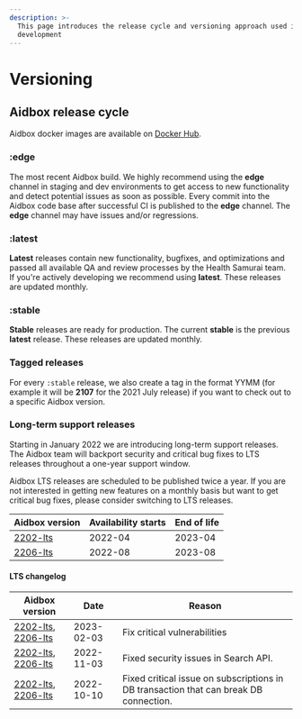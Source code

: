 ```yaml
---
description: >-
  This page introduces the release cycle and versioning approach used in Aidbox
  development
---
```


# Versioning

## Aidbox release cycle

Aidbox docker images are available on [Docker Hub](https://hub.docker.com/u/healthsamurai).&#x20;

### **:edge**

The most recent Aidbox build. We highly recommend using the **edge** channel in staging and dev environments to get access to new functionality and detect potential issues as soon as possible. Every commit into the Aidbox code base after successful CI is published to the **edge** channel. The **edge** channel may have issues and/or regressions.

### :**latest**

**Latest** releases contain new functionality, bugfixes, and optimizations and passed all available QA and review processes by the Health Samurai team. If you're actively developing we recommend using **latest**. These releases are updated monthly.

### **:stable**

**Stable** releases are ready for production. The current **stable** is the previous **latest** release. These releases are updated monthly.&#x20;

### **Tagged releases**

For every `:stable` release, we also create a tag in the format YYMM (for example it will be **2107** for the 2021 July release) if you want to check out to a specific Aidbox version.

### Long-term support releases

Starting in January 2022 we are introducing long-term support releases. The Aidbox team will backport security and critical bug fixes to LTS releases throughout a one-year support window.

Aidbox LTS releases are scheduled to be published twice a year. If you are not interested in getting new features on a monthly basis but want to get critical bug fixes, please consider switching to LTS releases.

| Aidbox version                                                                                                                                                                      | Availability starts | End of life |
| ----------------------------------------------------------------------------------------------------------------------------------------------------------------------------------- | ------------------- | ----------- |
| [2202-lts](https://hub.docker.com/layers/aidboxone/healthsamurai/aidboxone/2202-lts/images/sha256-db99626a3ef739dc76a20f75eee7bf2ca4476548c1b89a1fe8a2993d4d02cf41?context=explore) | 2022-04             | 2023-04     |
| [2206-lts](https://hub.docker.com/layers/aidboxone/healthsamurai/aidboxone/2206-lts/images/sha256-33ce2578c544b427408f2fc1e7526edc75f8d1df47dcb81d92f384fdb4b6b626?context=explore) | 2022-08             | 2023-08     |

#### LTS changelog

| Aidbox version                                                                                                                                                                                                                                                                                                                                                           | Date       | Reason                                                                                |
| ------------------------------------------------------------------------------------------------------------------------------------------------------------------------------------------------------------------------------------------------------------------------------------------------------------------------------------------------------------------------ | ---------- | ------------------------------------------------------------------------------------- |
| [2202-lts](https://hub.docker.com/layers/healthsamurai/aidboxone/2202-lts/images/sha256-8a6354d41d48ffdb00ab96a4b81354fc9fa2e7d7f388121304e58e05305f4a70?tab=layers), [2206-lts](https://hub.docker.com/layers/healthsamurai/aidboxone/2206-lts/images/sha256-7b7a385efea8518fb0f21bb7efb9bffcf9a0cec852474bda04887972733e1bb2?tab=layers)                               | 2023-02-03 | Fix critical vulnerabilities                                                          |
| [2202-lts](https://hub.docker.com/layers/aidboxone/healthsamurai/aidboxone/2202-lts/images/sha256-db99626a3ef739dc76a20f75eee7bf2ca4476548c1b89a1fe8a2993d4d02cf41?context=explore), [2206-lts](https://hub.docker.com/layers/aidboxone/healthsamurai/aidboxone/2206-lts/images/sha256-33ce2578c544b427408f2fc1e7526edc75f8d1df47dcb81d92f384fdb4b6b626?context=explore) | 2022-11-03 | Fixed security issues in Search API.                                                  |
| [2202-lts](https://hub.docker.com/layers/aidboxone/healthsamurai/aidboxone/2202-lts/images/sha256-db99626a3ef739dc76a20f75eee7bf2ca4476548c1b89a1fe8a2993d4d02cf41?context=explore), [2206-lts](https://hub.docker.com/layers/aidboxone/healthsamurai/aidboxone/2206-lts/images/sha256-33ce2578c544b427408f2fc1e7526edc75f8d1df47dcb81d92f384fdb4b6b626?context=explore) | 2022-10-10 | Fixed critical issue on subscriptions in DB transaction that can break DB connection. |



